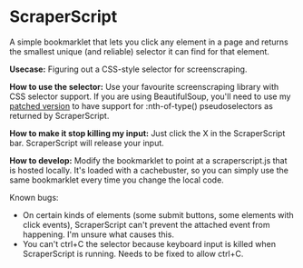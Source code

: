 # ScraperScript

A simple bookmarklet that lets you click any element in a page and returns the smallest unique (and reliable) selector it can find for that element.

**Usecase:** Figuring out a CSS-style selector for screenscraping.

**How to use the selector:** Use your favourite screenscraping library with CSS selector support. If you are using BeautifulSoup, you'll need to use my [patched version](https://github.com/joepie91/beautifulsoup) to have support for :nth-of-type() pseudoselectors as returned by ScraperScript.

**How to make it stop killing my input:** Just click the X in the ScraperScript bar. ScraperScript will release your input.

**How to develop:** Modify the bookmarklet to point at a scraperscript.js that is hosted locally. It's loaded with a cachebuster, so you can simply use the same bookmarklet every time you change the local code.

Known bugs: 

* On certain kinds of elements (some submit buttons, some elements with click events), ScraperScript can't prevent the attached event from happening. I'm unsure what causes this.
* You can't ctrl+C the selector because keyboard input is killed when ScraperScript is running. Needs to be fixed to allow ctrl+C.
